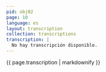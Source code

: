 ```yaml
---
pid: obj02
page: 10
language: es
layout: transcription
collection: transcriptions
transcription: |
  No hay transcripción disponible.
---
```


{{ page.transcription | markdownify }}
